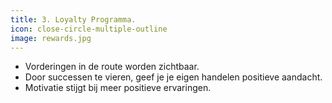 ```yaml
---
title: 3. Loyalty Programma.
icon: close-circle-multiple-outline
image: rewards.jpg
---
```

* Vorderingen in de route worden zichtbaar.
* Door successen te vieren, geef je je eigen handelen positieve aandacht.
* Motivatie stijgt bij meer positieve ervaringen.